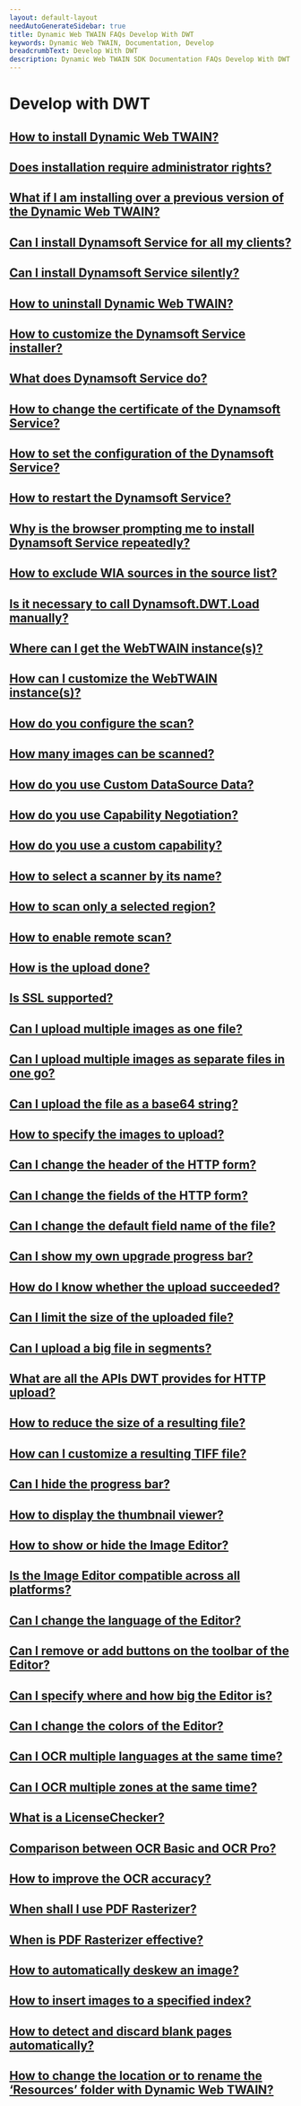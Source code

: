 ```yaml
---
layout: default-layout
needAutoGenerateSidebar: true
title: Dynamic Web TWAIN FAQs Develop With DWT
keywords: Dynamic Web TWAIN, Documentation, Develop
breadcrumbText: Develop With DWT
description: Dynamic Web TWAIN SDK Documentation FAQs Develop With DWT
---
```


# Develop with DWT

## [How to install Dynamic Web TWAIN?]({{site.indepth}}faqs/develop/how-to-install-dynamic-web-twain.html)

## [Does installation require administrator rights?]({{site.indepth}}faqs/develop/does-installation-require-administrator-rights.html)

## [What if I am installing over a previous version of the Dynamic Web TWAIN?]({{site.indepth}}faqs/develop/what-if-i-am-installing-over-a-previous-version-of-the-dynamic-web-twain.html)

## [Can I install Dynamsoft Service for all my clients?]({{site.indepth}}faqs/develop/can-i-install-dynamsoft-service-for-all-my-clients.html)

## [Can I install Dynamsoft Service silently?]({{site.indepth}}faqs/develop/can-i-install-dynamsoft-service-silently.html)

## [How to uninstall Dynamic Web TWAIN?]({{site.indepth}}faqs/develop/how-to-uninstall-dynamic-web-twain.html)

## [How to customize the Dynamsoft Service installer?]({{site.indepth}}faqs/develop/how-to-customize-the-dynamsoft-service-installer.html)

## [What does Dynamsoft Service do?]({{site.indepth}}faqs/develop/what-does-dynamsoft-service-do.html)

## [How to change the certificate of the Dynamsoft Service?]({{site.indepth}}faqs/develop/how-to-change-the-certificate-of-the-dynamsoft-service.html)

## [How to set the configuration of the Dynamsoft Service?]({{site.indepth}}faqs/develop/how-to-set-the-configuration-of-the-dynamsoft-service.html)

## [How to restart the Dynamsoft Service?]({{site.indepth}}faqs/develop/how-to-restart-the-dynamsoft-service.html)

## [Why is the browser prompting me to install Dynamsoft Service repeatedly?]({{site.indepth}}faqs/develop/why-is-the-browser-prompting-me-to-install-dynamsoft-service-repeatedly.html)

## [How to exclude WIA sources in the source list?]({{site.indepth}}faqs/develop/how-to-exclude-wia-sources-in-the-source-list.html)

## [Is it necessary to call Dynamsoft.DWT.Load manually?]({{site.indepth}}faqs/develop/is-it-necessary-to-call-dynamsoftdwtload-manually.html)

## [Where can I get the WebTWAIN instance(s)?]({{site.indepth}}faqs/develop/where-can-i-get-the-webtwain-instances.html)

## [How can I customize the WebTWAIN instance(s)?]({{site.indepth}}faqs/develop/how-can-i-customize-the-webtwain-instances.html)

## [How do you configure the scan?]({{site.indepth}}faqs/develop/how-do-you-configure-the-scan.html)

## [How many images can be scanned?]({{site.indepth}}faqs/develop/how-many-images-can-be-scanned.html)

## [How do you use Custom DataSource Data?]({{site.indepth}}faqs/develop/how-do-you-use-custom-datasource-data.html)

## [How do you use Capability Negotiation?]({{site.indepth}}faqs/develop/how-do-you-use-capability-negotiation.html)

## [How do you use a custom capability?]({{site.indepth}}faqs/develop/how-do-you-use-a-custom-capability.html)

## [How to select a scanner by its name?]({{site.indepth}}faqs/develop/how-to-select-a-scanner-by-its-name.html)

## [How to scan only a selected region?]({{site.indepth}}faqs/develop/how-to-scan-only-a-selected-region.html)

## [How to enable remote scan?]({{site.indepth}}faqs/develop/how-to-enable-remote-scan.html)

## [How is the upload done?]({{site.indepth}}faqs/develop/how-is-the-upload-done.html)

## [Is SSL supported?]({{site.indepth}}faqs/develop/is-ssl-supported.html)

## [Can I upload multiple images as one file?]({{site.indepth}}faqs/develop/can-i-upload-multiple-images-as-one-file.html)

## [Can I upload multiple images as separate files in one go?]({{site.indepth}}faqs/develop/can-i-upload-multiple-images-as-separate-files-in-one-go.html)

## [Can I upload the file as a base64 string?]({{site.indepth}}faqs/develop/can-i-upload-the-file-as-a-base64-string.html)

## [How to specify the images to upload?]({{site.indepth}}faqs/develop/how-to-specify-the-images-to-upload.html)

## [Can I change the header of the HTTP form?]({{site.indepth}}faqs/develop/can-i-change-the-header-of-the-http-form.html)

## [Can I change the fields of the HTTP form?]({{site.indepth}}faqs/develop/can-i-change-the-fields-of-the-http-form.html)

## [Can I change the default field name of the file?]({{site.indepth}}faqs/develop/can-i-change-the-default-field-name-of-the-file.html)

## [Can I show my own upgrade progress bar?]({{site.indepth}}faqs/develop/can-i-show-my-own-upgrade-progress-bar.html)

## [How do I know whether the upload succeeded?]({{site.indepth}}faqs/develop/how-do-i-know-whether-the-upload-succeeded.html)

## [Can I limit the size of the uploaded file?]({{site.indepth}}faqs/develop/can-i-limit-the-size-of-the-uploaded-file.html)

## [Can I upload a big file in segments?]({{site.indepth}}faqs/develop/can-i-upload-a-big-file-in-segments.html)

## [What are all the APIs DWT provides for HTTP upload?]({{site.indepth}}faqs/develop/what-are-all-the-apis-dwt-provides-for-http-upload.html)

## [How to reduce the size of a resulting file?]({{site.indepth}}faqs/develop/how-to-reduce-the-size-of-a-resulting-file.html)

## [How can I customize a resulting TIFF file?]({{site.indepth}}faqs/develop/how-can-I-customize-a-resulting-TIFF-file.html)

## [Can I hide the progress bar?]({{site.indepth}}faqs/develop/can-I-hide-the-progress-bar.html)

## [How to display the thumbnail viewer?]({{site.indepth}}faqs/develop/how-to-display-the-thumbnail-viewer.html)

## [How to show or hide the Image Editor?]({{site.indepth}}faqs/develop/How-to-show-or-hide-the-Image-Editor.html)

## [Is the Image Editor compatible across all platforms?]({{site.indepth}}faqs/develop/Is-the-Image-Editor-compatible-across-all-platforms.html)

## [Can I change the language of the Editor?]({{site.indepth}}faqs/develop/Can-I-change-the-language-of-the-Editor.html)

## [Can I remove or add buttons on the toolbar of the Editor?]({{site.indepth}}faqs/develop/Can-I-remove-or-add-buttons-on-the-toolbar-of-the-Editor.html)

## [Can I specify where and how big the Editor is?]({{site.indepth}}faqs/develop/Can-I-specify-where-and-how-big-the-Editor-is.html)

## [Can I change the colors of the Editor?]({{site.indepth}}faqs/develop/Can-I-change-the-colors-of-the-Editor.html)

## [Can I OCR multiple languages at the same time?]({{site.indepth}}faqs/develop/Can-I-OCR-multiple-languages-at-the-same-time.html)

## [Can I OCR multiple zones at the same time?]({{site.indepth}}faqs/develop/Can-I-OCR-multiple-zones-at-the-same-time.html)

## [What is a LicenseChecker?]({{site.indepth}}faqs/develop/What-is-a-LicenseChecker.html)

## [Comparison between OCR Basic and OCR Pro?]({{site.indepth}}faqs/develop/Comparison-between-OCR-Basic-and-OCR-Pro.html)

## [How to improve the OCR accuracy?]({{site.indepth}}faqs/develop/How-to-improve-the-OCR-accuracy.html)

## [When shall I use PDF Rasterizer?]({{site.indepth}}faqs/develop/When-shall-I-use-PDF-Rasterizer.html)

## [When is PDF Rasterizer effective?]({{site.indepth}}faqs/develop/When-is-PDF-Rasterizer-effective.html)

## [How to automatically deskew an image?]({{site.indepth}}faqs/develop/How-to-automatically-deskew-an-image.html)

## [How to insert images to a specified index?]({{site.indepth}}faqs/develop/How-to-insert-images-to-a-specified-index.html)

## [How to detect and discard blank pages automatically?]({{site.indepth}}faqs/develop/How-to-detect-and-discard-blank-pages-automatically.html)

## [How to change the location or to rename the ‘Resources’ folder with Dynamic Web TWAIN?]({{site.indepth}}faqs/develop/How-to-change-the-location-or-to-rename-the-Resources-folder-with-Dynamic-Web-TWAIN.html)






